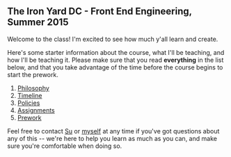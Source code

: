 ## The Iron Yard DC - Front End Engineering, Summer 2015

Welcome to the class! I'm excited to see how much y'all learn and create.

Here's some starter information about the course, what I'll be teaching, and how I'll be teaching it. Please make sure that you read **everything** in the list below, and that you take advantage of the time before the course begins to start the prework.

1. [Philosophy](philosophy.md)
2. [Timeline](timeline.md)
3. [Policies](policies.md)
4. [Assignments](assignments.md)
5. [Prework](prework.md)

Feel free to contact [Su](mailto:su.kim@theironyard.com) or [myself](mailto:kyle.hill@theironyard.com) at any time if you've got questions about any of this -- we're here to help you learn as much as you can, and make sure you're comfortable when doing so.

